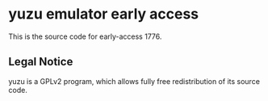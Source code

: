 yuzu emulator early access
=============

This is the source code for early-access 1776.

## Legal Notice

yuzu is a GPLv2 program, which allows fully free redistribution of its source code.